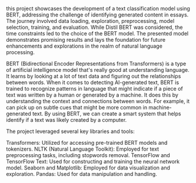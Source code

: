 this project showcases the development of a text classification model using BERT, addressing the challenge of identifying generated content in essays. The journey involved data loading, exploration, preprocessing, model selection, training, and evaluation. While Distil BERT was considered, the time constraints led to the choice of the BERT model. The presented model demonstrates promising results and lays the foundation for future enhancements and explorations in the realm of natural language processing.

BERT (Bidirectional Encoder Representations from Transformers) is a type of artificial intelligence model that's really good at understanding language. It learns by looking at a lot of text data and figuring out the relationships between words. When it comes to detecting AI-generated text, BERT is trained to recognize patterns in language that might indicate if a piece of text was written by a human or generated by a machine. It does this by understanding the context and connections between words. For example, it can pick up on subtle cues that might be more common in machine-generated text. By using BERT, we can create a smart system that helps identify if a text was likely created by a computer.


The project leveraged several key libraries and tools:

Transformers: Utilized for accessing pre-trained BERT models and tokenizers.
NLTK (Natural Language Toolkit): Employed for text preprocessing tasks, including stopwords removal.
TensorFlow and TensorFlow Text: Used for constructing and training the neural network model.
Seaborn and Matplotlib: Employed for data visualization and exploration.
Pandas: Used for data manipulation and handling.
